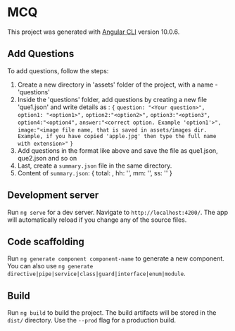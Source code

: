 # MCQ

This project was generated with [Angular CLI](https://github.com/angular/angular-cli) version 10.0.6.

## Add Questions
To add questions, follow the steps:
1) Create a new directory in 'assets' folder of the project, with a name -'questions'
2) Inside the 'questions' folder, add questions by creating a new file 'que1.json' and write details as :
   `{`
      `question: "<Your question>",`
      `option1: "<option1>",`
      `option2:"<option2>",`
      `option3:"<option3",`
      `option4:"<option4",`
      `answer:"<correct option. Example 'option1'>",`
      `image:"<image file name, that is saved in assets/images dir. Example, if you have copied 'apple.jpg' then type the full name with extension>"`
      `}`
3) Add questions in the format like above and save the file as que1.json, que2.json and so on
4) Last, create a `summary.json` file in the same directory.
5) Content of `summary.json`: 
   {
     total: <number of questions>,
     hh: '<hours>',
     mm: '<minutes>',
     ss: '<seconds>'
  }
## Development server

Run `ng serve` for a dev server. Navigate to `http://localhost:4200/`. The app will automatically reload if you change any of the source files.

## Code scaffolding

Run `ng generate component component-name` to generate a new component. You can also use `ng generate directive|pipe|service|class|guard|interface|enum|module`.

## Build

Run `ng build` to build the project. The build artifacts will be stored in the `dist/` directory. Use the `--prod` flag for a production build.

